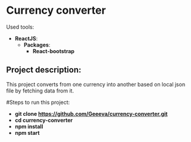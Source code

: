 # Currency converter
Used tools:

- **ReactJS**: 
    - **Packages**: 
        - **React-bootstrap**




## Project description:
This project converts from one currency into another based on local json file by fetching data from it.

#Steps to run this project:

- **git clone https://github.com/Geeeva/currency-converter.git**
- **cd currency-converter**
- **npm install**
- **npm start**



